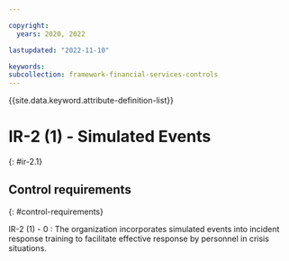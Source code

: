 ```yaml
---

copyright:
  years: 2020, 2022

lastupdated: "2022-11-10"

keywords: 
subcollection: framework-financial-services-controls
---
```


{{site.data.keyword.attribute-definition-list}}

               
# IR-2 (1) - Simulated Events
{: #ir-2.1}

## Control requirements
{: #control-requirements}

IR-2 (1) - 0
    : The organization incorporates simulated events into incident response training to facilitate effective response by personnel in crisis situations.





